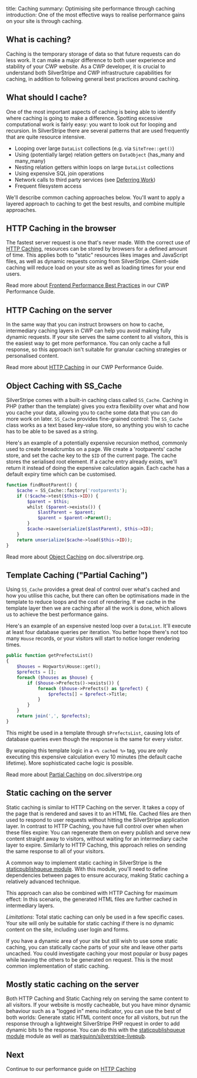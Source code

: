 title: Caching
summary: Optimising site performance through caching
introduction: One of the most effective ways to realise performance gains on your site is through caching.

## What is caching?

Caching is the temporary storage of data so that future requests can do less work. 
It can make a major difference to both user experience and stability of your CWP website.
As a CWP developer, it is crucial to understand both SilverStripe and CWP infrastructure
capabilities for caching, in addition to following general best practices around caching.

## What should I cache?

One of the most important aspects of caching is being able to identify where caching is going to make a difference. 
Spotting excessive computational work is fairly easy: you want to look out for looping and recursion.
In SilverStripe there are several patterns that are used frequently that are quite resource intensive.

 * Looping over large `DataList` collections (e.g. via `SiteTree::get()`)
 * Using (potentially large) relation getters on `DataObject` (has_many and many_many)
 * Nesting relation getters within loops on large `DataList` collections
 * Using expensive SQL join operations
 * Network calls to third party services (see [Deferring Work](deferring_work))
 * Frequent filesystem access

We'll describe common caching approaches below. You'll want to apply a layered approach to
caching to get the best results, and combine multiple approaches.

## HTTP Caching in the browser

The fastest server request is one that's never made.
With the correct use of [HTTP Caching](http_caching), resources can be stored by browsers for a defined amount of time.
This applies both to "static" resources likes images and JavaScript files, as well as dynamic requests coming from SilverStripe.
Client-side caching will reduce load on your site as well as loading times for your end users.

Read more about [Frontend Performance Best Practices](frontend_best_practices) in our CWP Performance Guide.

## HTTP Caching on the server

In the same way that you can instruct browsers on how to cache,
intermediary caching layers in CWP can help you avoid making fully dynamic requests.
If your site serves the same content to all visitors, this is the easiest way to get more performance.
You can only cache a full response, so this approach isn't suitable for granular caching strategies
or personalised content. 

Read more about [HTTP Caching](http_caching) in our CWP Performance Guide.

## Object Caching with SS_Cache

SilverStripe comes with a built-in caching class called `SS_Cache`. Caching in PHP 
(rather than the template) gives you extra flexibility over what and how you cache your data, allowing you to cache 
some data that you can do more work on later. `SS_Cache` provides fine-grained control: The `SS_Cache` class works 
as a text based key-value store, so anything you wish to cache has to be able to be saved as a string. 

Here's an example of a potentially expensive recursion method, commonly used to create breadcrumbs on a page.
We create a 'rootparents' cache store, and set the cache key to the `$ID` of the current page.
The cache stores the serialised root element. If a cache entry already exists, we'll return it instead
of doing the expensive calculation again. Each cache has a default expiry time which can be customised. 

```php
function findRootParent() {
	$cache = SS_Cache::factory('rootparents');
	if (!$cache->test($this->ID)) {
		$parent = $this;
		whilst ($parent->exists()) {
			$lastParent = $parent;
			$parent = $parent->Parent();
		}
		$cache->save(serialize($lastParent), $this->ID);
	}
	return unserialize($cache->load($this->ID));
}
```

Read more about [Object Caching](https://docs.silverstripe.org/en/3/developer_guides/performance/caching/)
on doc.silverstripe.org.

## Template Caching ("Partial Caching")

Using `SS_Cache` provides a great deal of control over what's cached and how you utilise this cache, but there can 
often be optimisations made in the template to reduce loops and the cost of rendering. If we cache in the template 
layer then we are caching after all the work is done, which allows us to achieve the best performance gains.

Here's an example of an expensive nested loop over a `DataList`.
It'll execute at least four database queries per iteration.
You better hope there's not too many `House` records,
or your visitors will start to notice longer rendering times.


```php
public function getPrefectsList()
{
	$houses = Hogwarts\House::get();
	$prefects = [];
	foreach ($houses as $house) {
		if ($house->Prefects()->exists()) {
			foreach ($house->Prefects() as $prefect) {
				$prefects[] = $prefect->Title;
			}
		}
	}
	return join(',', $prefects);
}
```

This might be used in a template through `$PrefectsList`,
causing lots of database queries even though the response is the same for every visitor.

By wrapping this template logic in a `<% cached %>` tag,
you are only executing this expensive calculation every 10 minutes
(the default cache lifetime). More sophisticated cache logic is possible.

Read more about 
[Partial Caching](https://docs.silverstripe.org/en/3/developer_guides/performance/partial_caching/) on doc.silverstripe.org


## Static caching on the server

Static caching is similar to HTTP Caching on the server. It takes a copy of the page that is rendered and saves 
it to an HTML file. Cached files are then used to respond to user requests without hitting the SilverStripe 
application layer. In contrast to HTTP Caching, you have full control over when when these files expire:
You can regenerate them on every publish and serve new content straight away to visitors,
without waiting for an intermediary cache layer to expire. Similarly to HTTP Caching,
this approach relies on sending the same response to all of your visitors.

A common way to implement static caching in SilverStripe is the 
[staticpublishqueue module](https://github.com/silverstripe/silverstripe-staticpublishqueue).
With this module, you'll need to define dependencies between pages
to ensure accuracy, making Static caching a relatively advanced technique.
 
This approach can also be combined with HTTP Caching for maximum effect:
In this scenario, the generated HTML files are further cached in intermediary layers.

*Limitations*: Total static caching can only be used in a few specific cases.
Your site will only be suitable for static caching if 
there is no dynamic content on the site, including user login and forms.

If you have a dynamic area of your site but still wish to use some static caching, you can statically cache parts of 
your site and leave other parts uncached. You could investigate caching your most popular or busy pages while leaving
the others to be generated on request. This is the most common implementation of static caching.

## Mostly static caching on the server

Both HTTP Caching and Static Caching rely on serving the same content to all visitors.
If your website is mostly cacheable, but you have minor dynamic behaviour such as a "logged in" menu indicator,
you can use the best of both worlds: Generate static HTML content once for all visitors,
but run the response through a lightweight SilverStripe PHP request in order to add dynamic bits to the response.
You can do this with the [staticpublishqueue module](https://github.com/silverstripe/silverstripe-staticpublishqueue)
module as well as [markguinn/silverstripe-livepub](https://github.com/markguinn/silverstripe-livepub).

## Next

Continue to our performance guide on [HTTP Caching](http_caching)
